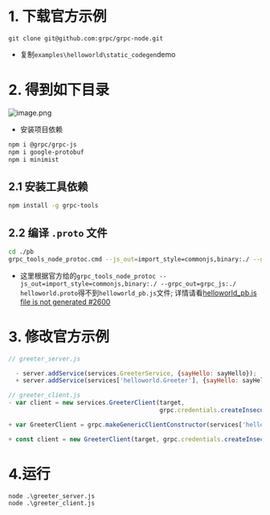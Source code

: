 # 1. 下载官方示例
```
git clone git@github.com:grpc/grpc-node.git
```
+ 复制`examples\helloworld\static_codegen`demo

# 2. 得到如下目录
![image.png](https://upload-images.jianshu.io/upload_images/25820166-96202a9efec0f5ba.png?imageMogr2/auto-orient/strip%7CimageView2/2/w/1240)
+ 安装项目依赖
```sh
npm i @grpc/grpc-js
npm i google-protobuf
npm i minimist
```
##  2.1 安装工具依赖
```sh
npm install -g grpc-tools
```
## 2.2 编译 `.proto` 文件
```sh
cd ./pb
grpc_tools_node_protoc.cmd --js_out=import_style=commonjs,binary:./ --grpc_out=grpc_js:./ helloworld.proto
```
+ 这里根据官方给的`grpc_tools_node_protoc --js_out=import_style=commonjs,binary:./ --grpc_out=grpc_js:./ helloworld.proto`得不到`helloworld_pb.js`文件; 详情请看[helloworld_pb.js file is not generated #2600](https://github.com/grpc/grpc-node/issues/2600) 

# 3. 修改官方示例
```js
// greeter_server.js

  - server.addService(services.GreeterService, {sayHello: sayHello});
  + server.addService(services['helloworld.Greeter'], {sayHello: sayHello});
```
```js
// greeter_client.js
- var client = new services.GreeterClient(target,
                                          grpc.credentials.createInsecure());

+ var GreeterClient = grpc.makeGenericClientConstructor(services['helloworld.Greeter']);

+ const client = new GreeterClient(target, grpc.credentials.createInsecure())
```

# 4.运行
```
node .\greeter_server.js
node .\greeter_client.js
```


